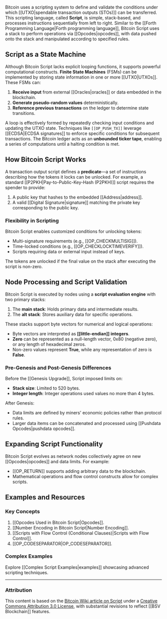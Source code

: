 Bitcoin uses a scripting system to define and validate the conditions under which [[UTXO|spendable transaction outputs (STOs)]] can be transferred. This scripting language, called **Script**, is simple, stack-based, and processes instructions sequentially from left to right. Similar to the [[Forth Programming Language|Forth programming language]], Bitcoin Script uses a stack to perform operations via [[Opcodes|opcodes]], with data pushed onto the stack and manipulated according to specified rules.

## Script as a State Machine

Although Bitcoin Script lacks explicit looping functions, it supports powerful computational constructs. **Finite State Machines** (FSMs) can be implemented by storing state information in one or more [[UTXO|UTXOs]]. These FSMs can:

1. **Receive input** from external [[Oracles|oracles]] or data embedded in the blockchain.
2. **Generate pseudo-random values** deterministically.
3. **Reference previous transactions** on the ledger to determine state transitions.

A loop is effectively formed by repeatedly checking input conditions and updating the UTXO state. Techniques like `[[OP_PUSH_TX]]` leverage [[ECDSA|ECDSA signatures]] to enforce specific conditions for subsequent transactions. The Bitcoin ledger acts as an **unbounded ticker tape**, enabling a series of computations until a halting condition is met.

## How Bitcoin Script Works

A transaction output script defines a **predicate**—a set of instructions describing how the tokens it locks can be unlocked. For example, a standard [[P2PKH|Pay-to-Public-Key-Hash (P2PKH)]] script requires the spender to provide:

1. A public key that hashes to the embedded [[Address|address]].
2. A valid [[Digital Signature|signature]] matching the private key corresponding to the public key.

### Flexibility in Scripting

Bitcoin Script enables customized conditions for unlocking tokens:

- Multi-signature requirements (e.g., [[OP_CHECKMULTISIG]]).
- Time-locked conditions (e.g., [[OP_CHECKLOCKTIMEVERIFY]]).
- Scripts requiring data or external input instead of keys.

The tokens are unlocked if the final value on the stack after executing the script is non-zero.

## Node Processing and Script Validation

Bitcoin Script is executed by nodes using a **script evaluation engine** with two primary stacks:

1. The **main stack**: Holds primary data and intermediate results.
2. The **alt stack**: Stores auxiliary data for specific operations.

These stacks support byte vectors for numerical and logical operations:

- Byte vectors are interpreted as **[[little-endian]] integers**.
- **Zero** can be represented as a null-length vector, 0x80 (negative zero), or any length of hexadecimal zeros.
- Non-zero values represent **True**, while any representation of zero is **False**.

### Pre-Genesis and Post-Genesis Differences

Before the [[Genesis Upgrade]], Script imposed limits on:

- **Stack size**: Limited to 520 bytes.
- **Integer length**: Integer operations used values no more than 4 bytes.

After Genesis:

- Data limits are defined by miners' economic policies rather than protocol rules.
- Larger data items can be concatenated and processed using [[Pushdata Opcodes|pushdata opcodes]].

## Expanding Script Functionality

Bitcoin Script evolves as network nodes collectively agree on new [[Opcodes|opcodes]] and data limits. For example:

- [[OP_RETURN]] supports adding arbitrary data to the blockchain.
- Mathematical operations and flow control constructs allow for complex scripts.

## Examples and Resources

### Key Concepts

1. [[Opcodes Used in Bitcoin Script|Opcodes]].
2. [[Number Encoding in Bitcoin Script|Number Encoding]].
3. [[Scripts with Flow Control (Conditional Clauses)|Scripts with Flow Control]].
4. [[OP_CODESEPARATOR|OP_CODESEPARATOR]].

### Complex Examples

Explore [[Complex Script Examples|examples]] showcasing advanced scripting techniques.

---

### Attribution

This content is based on the [Bitcoin Wiki article on Script](https://en.bitcoin.it/wiki/Script) under a [Creative Commons Attribution 3.0 License](https://creativecommons.org/licenses/by/3.0/), with substantial revisions to reflect [[BSV Blockchain]] features.